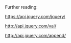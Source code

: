 Further reading:

https://api.jquery.com/jquery/

http://api.jquery.com/val/

http://api.jquery.com/append/

